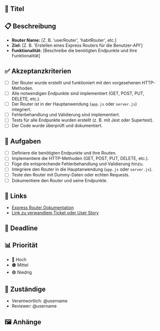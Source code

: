 ## 📝 Titel
<!-- Beispiel: "Erstelle einen Express Router für 'User' API" -->

## 📋 Beschreibung
<!-- Detaillierte Beschreibung des zu erstellenden Express Routers -->
- **Router Name:** [Z. B. 'userRouter', 'habitRouter', etc.]
- **Ziel:** [Z. B. 'Erstellen eines Express Routers für die Benutzer-API']
- **Funktionalität:** [Beschreibe die benötigten Endpunkte und ihre Funktionalität]

## ✅ Akzeptanzkriterien
<!-- Liste von Bedingungen, die erfüllt sein müssen, damit das Ticket als abgeschlossen gilt -->
- [ ] Der Router wurde erstellt und funktioniert mit den vorgesehenen HTTP-Methoden.
- [ ] Alle notwendigen Endpunkte sind implementiert (GET, POST, PUT, DELETE, etc.).
- [ ] Der Router ist in der Hauptanwendung (`app.js` oder `server.js`) integriert.
- [ ] Fehlerbehandlung und Validierung sind implementiert.
- [ ] Tests für alle Endpunkte wurden erstellt (z. B. mit Jest oder Supertest).
- [ ] Der Code wurde überprüft und dokumentiert.

## 🔧 Aufgaben
<!-- Liste der zu erledigenden Schritte -->
- [ ] Definiere die benötigten Endpunkte und ihre Routen.
- [ ] Implementiere die HTTP-Methoden (GET, POST, PUT, DELETE, etc.).
- [ ] Füge die entsprechende Fehlerbehandlung und Validierung hinzu.
- [ ] Integriere den Router in die Hauptanwendung (`app.js` oder `server.js`).
- [ ] Teste den Router mit Dummy-Daten oder echten Requests.
- [ ] Dokumentiere den Router und seine Endpunkte.

## 🔗 Links
<!-- Verweise auf Dokumentation, verwandte Tickets oder Codebeispiele -->
- [Express Router Dokumentation](https://expressjs.com/en/guide/routing.html)
- [Link zu verwandtem Ticket oder User Story](#)

## 📅 Deadline
<!-- Optional: Fälligkeitsdatum -->

## 📊 Priorität
<!-- Wähle eine der Optionen: -->
- 🔴 Hoch
- 🟠 Mittel
- 🟢 Niedrig

## 👥 Zuständige
<!-- Wer ist für das Ticket verantwortlich? -->
- Verantwortlich: @username
- Reviewer: @username

## 🖼️ Anhänge
<!-- Screenshots, Diagramme, oder andere visuelle Ressourcen -->
